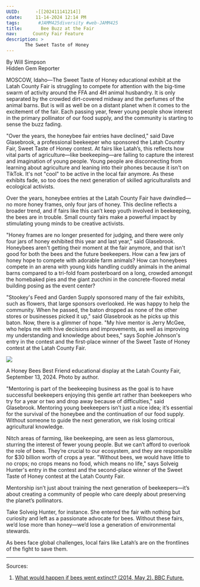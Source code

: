 ```yaml
---
UUID:      ›[[202411141214]] 
cdate:     11-14-2024 12:14 PM
tags:       #JAMM425diversity #web-JAMM425
title:       Bee Buzz at the Fair  
nav:      County Fair Feature
description: >
       The Sweet Taste of Honey
---
```

By Will Simpson  
Hidden Gem Reporter

MOSCOW, Idaho—The Sweet Taste of Honey educational exhibit at the Latah County Fair is struggling to compete for attention with the big-time swarm of activity around the  FFA and 4H animal husbandry. It is only separated by the crowded dirt-covered midway and the perfumes of the animal barns. But is will as well be on a distant planet when it comes to the excitement of the fair. Each passing year, fewer young people show interest in the primary pollinator of our food supply, and the community is starting to sense the buzz fading.

"Over the years, the honeybee fair entries have declined," said Dave Glasebrook, a professional beekeeper who sponsored the Latah Country Fair, Sweet Taste of Honey contest. At fairs like Latah’s, this reflects how vital parts of agriculture—like beekeeping—are failing to capture the interest and imagination of young people. Young people are disconnecting from learning about agriculture and leaning into their phones because it isn't on TikTok. It's not "cool" to be active in the local fair anymore. As these exhibits fade, so too does the next generation of skilled agriculturalists and ecological activists.

Over the years, honeybee entries at the Latah County Fair have dwindled—no more honey frames, only four jars of honey. This decline reflects a broader trend, and if fairs like this can’t keep youth involved in beekeeping, the bees are in trouble. Small county fairs make a powerful impact by stimulating young minds to be creative activists.

"Honey frames are no longer presented for judging, and there were only four jars of honey exhibited this year and last year," said Glasebrook. Honeybees aren't getting their moment at the fair anymore, and that isn't good for both the bees and the future beekeepers. How can a few jars of honey hope to compete with adorable farm animals? How can honeybees compete in an arena with young kids handling cuddly animals in the animal barns compared to a tri-fold foam posterboard on a long, crowded amongst the homebaked pies and the giant zucchini in the concrete-floored metal building posing as the event center?  

"Stookey's Feed and Garden Supply sponsored many of the fair exhibits, such as flowers, that large sponsors overlooked. He was happy to help the community. When he passed, the baton dropped as none of the other stores or businesses picked it up," said Glasebrook as he picks up this baton. Now, there is a glimmer of hope. "My hive mentor is Jerry McGee, who helps me with hive decisions and improvements, as well as improving my understanding and knowledge about bees," says Sophie Johnson's entry in the contest and the first-place winner of the Sweet Taste of Honey contest at the Latah County Fair.

![](https://github.com/woodenzen/Write-Right-Journal/blob/d9d5a7cbc1df517e7b619ca72b3df9afb074bf1a/media/bees.jpg)

A Honey Bees Best Friend educational display at the Latah County Fair, September 13, 2024. Photo by author.

"Mentoring is part of the beekeeping business as the goal is to have successful beekeepers enjoying this gentle art rather than beekeepers who try for a year or two and drop away because of difficulties," said Glasebrook. Mentoring young beekeepers isn’t just a nice idea; it’s essential for the survival of the honeybee and the continuation of our food supply. Without someone to guide the next generation, we risk losing critical agricultural knowledge.

Nitch areas of farming, like beekeeping, are seen as less glamorous, sturring the interest of fewer young people. But we can’t afford to overlook the role of bees. They’re crucial to our ecosystem, and they are responsible for $30 billion worth of crops a year. "Without bees, we would have little to no crops; no crops means no food, which means no life," says Solveig Hunter's entry in the contest and the second-place winner of the Sweet Taste of Honey contest at the Latah County Fair.

Mentorship isn’t just about training the next generation of beekeepers—it’s about creating a community of people who care deeply about preserving the planet’s pollinators.

Take Solveig Hunter, for instance. She entered the fair with nothing but curiosity and left as a passionate advocate for bees. Without these fairs, we’d lose more than honey—we’d lose a generation of environmental stewards.

As bees face global challenges, local fairs like Latah’s are on the frontlines of the fight to save them.

---
Sources:
1. [What would happen if bees went extinct? (2014, May 2). BBC Future.](https://www.bbc.com/future/article/20140502-what-if-bees-went-extinct) 
